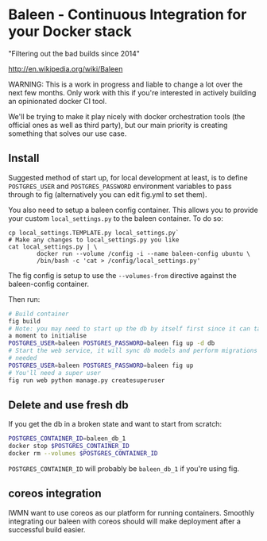 # Baleen - Continuous Integration for your Docker stack

"Filtering out the bad builds since 2014"

http://en.wikipedia.org/wiki/Baleen

WARNING: This is a work in progress and liable to change a lot over the next
few months. Only work with this if you're interested in actively building
an opinionated docker CI tool.

We'll be trying to make it play nicely with docker orchestration tools (the
official ones as well as third party), but our main priority is creating
something that solves our use case.

## Install

Suggested method of start up, for local development at least, is to 
define `POSTGRES_USER` and `POSTGRES_PASSWORD` environment variables to pass
through to fig (alternatively you can edit fig.yml to set them).

You also need to setup a baleen config container. This allows you to provide
your custom `local_settings.py` to the baleen container. To do so:

```
cp local_settings.TEMPLATE.py local_settings.py`
# Make any changes to local_settings.py you like
cat local_settings.py | \
        docker run --volume /config -i --name baleen-config ubuntu \
        /bin/bash -c 'cat > /config/local_settings.py'
```

The fig config is setup to use the `--volumes-from` directive against the
baleen-config container.

Then run:

```sh
# Build container
fig build
# Note: you may need to start up the db by itself first since it can take
a moment to initialise
POSTGRES_USER=baleen POSTGRES_PASSWORD=baleen fig up -d db
# Start the web service, it will sync db models and perform migrations if
# needed
POSTGRES_USER=baleen POSTGRES_PASSWORD=baleen fig up
# You'll need a super user
fig run web python manage.py createsuperuser
```

## Delete and use fresh db

If you get the db in a broken state and want to start from scratch:

```sh
POSTGRES_CONTAINER_ID=baleen_db_1
docker stop $POSTGRES_CONTAINER_ID
docker rm --volumes $POSTGRES_CONTAINER_ID
```

`POSTGRES_CONTAINER_ID` will probably be `baleen_db_1` if you're using fig.

## coreos integration

IWMN want to use coreos as our platform for running containers. Smoothly
integrating our baleen with coreos should will make deployment after a successful
build easier.
